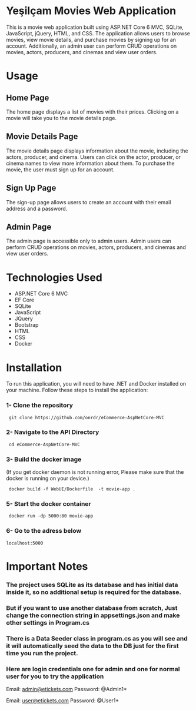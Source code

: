 # Yeşilçam Movies Web Application
This is a movie web application built using ASP.NET Core 6 MVC, SQLite, JavaScript, jQuery, HTML, and CSS. The application allows users to browse movies, view movie details, and purchase movies by signing up for an account. Additionally, an admin user can perform CRUD operations on movies, actors, producers, and cinemas and view user orders.

# Usage
## Home Page
The home page displays a list of movies with their prices. Clicking on a movie will take you to the movie details page.

## Movie Details Page
The movie details page displays information about the movie, including the actors, producer, and cinema. Users can click on the actor, producer, or cinema names to view more information about them. To purchase the movie, the user must sign up for an account.

## Sign Up Page
The sign-up page allows users to create an account with their email address and a password.

## Admin Page
The admin page is accessible only to admin users. Admin users can perform CRUD operations on movies, actors, producers, and cinemas and view user orders.

# Technologies Used
- ASP.NET Core 6 MVC
- EF Core
- SQLite
- JavaScript
- JQuery
- Bootstrap
- HTML
- CSS
- Docker

# Installation
To run this application, you will need to have .NET and Docker installed on your machine. Follow these steps to install the application:

### 1- Clone the repository
```
 git clone https://github.com/onrdr/eCommerce-AspNetCore-MVC
```

### 2- Navigate to the API Directory
```
 cd eCommerce-AspNetCore-MVC
``` 

### 3- Build the docker image
(If you get docker daemon is not running error, Please make sure that the docker is running on your device.)
```
 docker build -f WebUI/Dockerfile  -t movie-app .
```

### 5- Start the docker container
```
 docker run -dp 5000:80 movie-app
```

### 6- Go to the adress below
```
localhost:5000
```
# Important Notes 

### The project uses SQLite as its database and has initial data inside it, so no additional setup is required for the database. 
### But if you want to use another database from scratch, Just change the connection string in appsettings.json and make other settings in Program.cs 
### There is a Data Seeder class in program.cs as you will see and it will automatically seed the data to the DB just for the first time you run the project. 

### Here are login credentials one for admin and one for normal user for you to try the application
Email: admin@etickets.com
Password: @Admin1*

Email: user@etickets.com
Password: @User1* 

